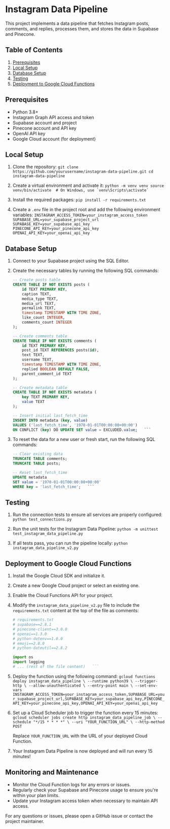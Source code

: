 # Instagram Data Pipeline

This project implements a data pipeline that fetches Instagram posts, comments, and replies, processes them, and stores the data in Supabase and Pinecone.

## Table of Contents

1. [Prerequisites](#prerequisites)
2. [Local Setup](#local-setup)
3. [Database Setup](#database-setup)
4. [Testing](#testing)
5. [Deployment to Google Cloud Functions](#deployment-to-google-cloud-functions)

## Prerequisites

- Python 3.8+
- Instagram Graph API access and token
- Supabase account and project
- Pinecone account and API key
- OpenAI API key
- Google Cloud account (for deployment)

## Local Setup

1. Clone the repository: `git clone https://github.com/yourusername/instagram-data-pipeline.git
cd instagram-data-pipeline  `

2. Create a virtual environment and activate it: `` python -m venv venv
source venv/bin/activate  # On Windows, use `venv\Scripts\activate`   ``

3. Install the required packages: `pip install -r requirements.txt  `

4. Create a `.env` file in the project root and add the following environment variables: `INSTAGRAM_ACCESS_TOKEN=your_instagram_access_token
SUPABASE_URL=your_supabase_project_url
SUPABASE_KEY=your_supabase_api_key
PINECONE_API_KEY=your_pinecone_api_key
OPENAI_API_KEY=your_openai_api_key  `

## Database Setup

1. Connect to your Supabase project using the SQL Editor.

2. Create the necessary tables by running the following SQL commands:

   ````sql
   -- Create posts table
   CREATE TABLE IF NOT EXISTS posts (
       id TEXT PRIMARY KEY,
       caption TEXT,
       media_type TEXT,
       media_url TEXT,
       permalink TEXT,
       timestamp TIMESTAMP WITH TIME ZONE,
       like_count INTEGER,
       comments_count INTEGER
   );

   -- Create comments table
   CREATE TABLE IF NOT EXISTS comments (
       id TEXT PRIMARY KEY,
       post_id TEXT REFERENCES posts(id),
       text TEXT,
       username TEXT,
       timestamp TIMESTAMP WITH TIME ZONE,
       replied BOOLEAN DEFAULT FALSE,
       parent_comment_id TEXT
   );

   -- Create metadata table
   CREATE TABLE IF NOT EXISTS metadata (
       key TEXT PRIMARY KEY,
       value TEXT
   );

   -- Insert initial last_fetch_time
   INSERT INTO metadata (key, value)
   VALUES ('last_fetch_time', '1970-01-01T00:00:00+00:00')
   ON CONFLICT (key) DO UPDATE SET value = EXCLUDED.value;   ```

   ````

3. To reset the data for a new user or fresh start, run the following SQL commands:

   ````sql
   -- Clear existing data
   TRUNCATE TABLE comments;
   TRUNCATE TABLE posts;

   -- Reset last_fetch_time
   UPDATE metadata
   SET value = '1970-01-01T00:00:00+00:00'
   WHERE key = 'last_fetch_time';   ```
   ````

## Testing

1. Run the connection tests to ensure all services are properly configured: `python test_connections.py  `

2. Run the unit tests for the Instagram Data Pipeline: `python -m unittest test_instagram_data_pipeline.py  `

3. If all tests pass, you can run the pipeline locally: `python instagram_data_pipeline_v2.py  `

## Deployment to Google Cloud Functions

1. Install the Google Cloud SDK and initialize it.

2. Create a new Google Cloud project or select an existing one.

3. Enable the Cloud Functions API for your project.

4. Modify the `instagram_data_pipeline_v2.py` file to include the `requirements.txt` content at the top of the file as comments:

   ````python
   # requirements.txt
   # supabase==2.8.1
   # pinecone-client==3.0.0
   # openai==1.3.0
   # python-dotenv==1.0.0
   # emoji==2.8.0
   # python-dateutil==2.8.2

   import os
   import logging
   # ... (rest of the file content)   ```

   ````

5. Deploy the function using the following command: `gcloud functions deploy instagram_data_pipeline \
  --runtime python39 \
  --trigger-http \
  --allow-unauthenticated \
  --entry-point main \
  --set-env-vars INSTAGRAM_ACCESS_TOKEN=your_instagram_access_token,SUPABASE_URL=your_supabase_project_url,SUPABASE_KEY=your_supabase_api_key,PINECONE_API_KEY=your_pinecone_api_key,OPENAI_API_KEY=your_openai_api_key  `

6. Set up a Cloud Scheduler job to trigger the function every 15 minutes: `gcloud scheduler jobs create http instagram_data_pipeline_job \
  --schedule "*/15 * * * *" \
  --uri "YOUR_FUNCTION_URL" \
  --http-method POST  `

   Replace `YOUR_FUNCTION_URL` with the URL of your deployed Cloud Function.

7. Your Instagram Data Pipeline is now deployed and will run every 15 minutes!

## Monitoring and Maintenance

- Monitor the Cloud Function logs for any errors or issues.
- Regularly check your Supabase and Pinecone usage to ensure you're within your plan limits.
- Update your Instagram access token when necessary to maintain API access.

For any questions or issues, please open a GitHub issue or contact the project maintainer.
